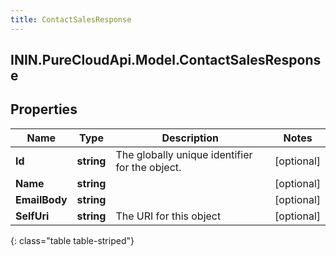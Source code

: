 ```yaml
---
title: ContactSalesResponse
---
```

## ININ.PureCloudApi.Model.ContactSalesResponse

## Properties

|Name | Type | Description | Notes|
|------------ | ------------- | ------------- | -------------|
| **Id** | **string** | The globally unique identifier for the object. | [optional] |
| **Name** | **string** |  | [optional] |
| **EmailBody** | **string** |  | [optional] |
| **SelfUri** | **string** | The URI for this object | [optional] |
{: class="table table-striped"}


